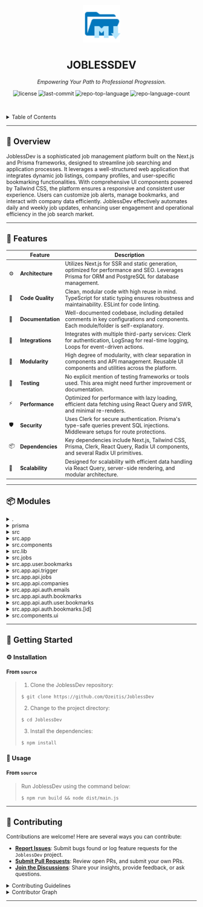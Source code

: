 <p align="center">
  <img src="https://raw.githubusercontent.com/PKief/vscode-material-icon-theme/ec559a9f6bfd399b82bb44393651661b08aaf7ba/icons/folder-markdown-open.svg" width="100" alt="project-logo">
</p>
<p align="center">
    <h1 align="center">JOBLESSDEV</h1>
</p>
<p align="center">
    <em>Empowering Your Path to Professional Progression.</em>
</p>
<p align="center">
	<img src="https://img.shields.io/github/license/Ozeitis/JoblessDev?style=default&logo=opensourceinitiative&logoColor=white&color=0080ff" alt="license">
	<img src="https://img.shields.io/github/last-commit/Ozeitis/JoblessDev?style=default&logo=git&logoColor=white&color=0080ff" alt="last-commit">
	<img src="https://img.shields.io/github/languages/top/Ozeitis/JoblessDev?style=default&color=0080ff" alt="repo-top-language">
	<img src="https://img.shields.io/github/languages/count/Ozeitis/JoblessDev?style=default&color=0080ff" alt="repo-language-count">
<p>
<p align="center">
	<!-- default option, no dependency badges. -->
</p>

<br><!-- TABLE OF CONTENTS -->

<details>
  <summary>Table of Contents</summary><br>

- [📍 Overview](#-overview)
- [🧩 Features](#-features)
- [🗂️ Repository Structure](#️-repository-structure)
- [📦 Modules](#-modules)
- [🚀 Getting Started](#-getting-started)
  - [⚙️ Installation](#️-installation)
  - [🤖 Usage](#-usage)
- [🤝 Contributing](#-contributing)
</details>
<hr>

## 📍 Overview

JoblessDev is a sophisticated job management platform built on the Next.js and Prisma frameworks, designed to streamline job searching and application processes. It leverages a well-structured web application that integrates dynamic job listings, company profiles, and user-specific bookmarking functionalities. With comprehensive UI components powered by Tailwind CSS, the platform ensures a responsive and consistent user experience. Users can customize job alerts, manage bookmarks, and interact with company data efficiently. JoblessDev effectively automates daily and weekly job updates, enhancing user engagement and operational efficiency in the job search market.

---

## 🧩 Features

|     | Feature           | Description                                                                                                                                         |
| --- | ----------------- | --------------------------------------------------------------------------------------------------------------------------------------------------- |
| ⚙️  | **Architecture**  | Utilizes Next.js for SSR and static generation, optimized for performance and SEO. Leverages Prisma for ORM and PostgreSQL for database management. |
| 🔩  | **Code Quality**  | Clean, modular code with high reuse in mind. TypeScript for static typing ensures robustness and maintainability. ESLint for code linting.          |
| 📄  | **Documentation** | Well-documented codebase, including detailed comments in key configurations and components. Each module/folder is self-explanatory.                 |
| 🔌  | **Integrations**  | Integrates with multiple third-party services: Clerk for authentication, LogSnag for real-time logging, Loops for event-driven actions.             |
| 🧩  | **Modularity**    | High degree of modularity, with clear separation in components and API management. Reusable UI components and utilities across the platform.        |
| 🧪  | **Testing**       | No explicit mention of testing frameworks or tools used. This area might need further improvement or documentation.                                 |
| ⚡️ | **Performance**   | Optimized for performance with lazy loading, efficient data fetching using React Query and SWR, and minimal re-renders.                             |
| 🛡️  | **Security**      | Uses Clerk for secure authentication. Prisma's type-safe queries prevent SQL injections. Middleware setups for route protections.                   |
| 📦  | **Dependencies**  | Key dependencies include Next.js, Tailwind CSS, Prisma, Clerk, React Query, Radix UI components, and several Radix UI primitives.                   |
| 🚀  | **Scalability**   | Designed for scalability with efficient data handling via React Query, server-side rendering, and modular architecture.                             |

---

## 📦 Modules

<details closed><summary>.</summary>

| File                                                                                       | Summary                                                                                                                                                                                                                                                                                                                                   |
| ------------------------------------------------------------------------------------------ | ----------------------------------------------------------------------------------------------------------------------------------------------------------------------------------------------------------------------------------------------------------------------------------------------------------------------------------------- |
| [next.config.mjs](https://github.com/Ozeitis/JoblessDev/blob/master/next.config.mjs)       | Configures Next.js framework settings for the JoblessDev project, ensuring customization and setup align with the specific needs of the application. It serves as the backbone for managing build and runtime behavior, crucial for project scalability and maintainability within the wider repository architecture.                     |
| [tailwind.config.ts](https://github.com/Ozeitis/JoblessDev/blob/master/tailwind.config.ts) | Tailwind.config.ts configures Tailwind CSS for dark mode support and customizes the design system including colors, animations, and responsive containers across the JoblessDev repository, ensuring a consistent and adaptive UI/UX design throughout the applications components and pages.                                             |
| [package.json](https://github.com/Ozeitis/JoblessDev/blob/master/package.json)             | Defines the JoblessDev applications dependencies, build processes, and scripts essential for running, building, and maintaining the project, ensuring that all necessary libraries and tools are installed and updated, orchestrated primarily through Next.js and Prisma frameworks.                                                     |
| [components.json](https://github.com/Ozeitis/JoblessDev/blob/master/components.json)       | Defines UI configuration and style settings for the JoblessDev project, specifying schema adherence, component structure, and Tailwind CSS customization. It maps critical paths and aliases to streamline development and ensure consistent styling across the application, facilitating a more efficient frontend development workflow. |
| [tsconfig.json](https://github.com/Ozeitis/JoblessDev/blob/master/tsconfig.json)           | Configures TypeScript for the repository, setting up strict typing and JSX compatibility among other options, enhancing developer experience and code reliability. It also customizes module resolution and integrates with the Next.js framework, ensuring seamless development and maintenance of the scalable web application.         |
| [postcss.config.js](https://github.com/Ozeitis/JoblessDev/blob/master/postcss.config.js)   | Configures PostCSS to integrate Tailwind CSS and Autoprefixer, enhancing the projects styling capabilities and ensuring cross-browser compatibility of CSS styles. This setup supports the visual consistency and responsive design crucial for user interfaces across different devices and browsers within the JoblessDev repository.   |

</details>

<details closed><summary>prisma</summary>

| File                                                                                    | Summary                                                                                                                                                                                                                                                                                   |
| --------------------------------------------------------------------------------------- | ----------------------------------------------------------------------------------------------------------------------------------------------------------------------------------------------------------------------------------------------------------------------------------------- |
| [schema.prisma](https://github.com/Ozeitis/JoblessDev/blob/master/prisma/schema.prisma) | Defines the data schema for a job-oriented application, utilizing Prisma with PostgreSQL. It includes models for jobs, application options, companies, and bookmarks, enhancing functionality for job management, company profiles, and user interactions within the platforms ecosystem. |

</details>

<details closed><summary>src</summary>

| File                                                                                 | Summary                                                                                                                                                                                                                                                                                                                             |
| ------------------------------------------------------------------------------------ | ----------------------------------------------------------------------------------------------------------------------------------------------------------------------------------------------------------------------------------------------------------------------------------------------------------------------------------- |
| [trigger.ts](https://github.com/Ozeitis/JoblessDev/blob/master/src/trigger.ts)       | Initializes and configures a TriggerClient using environment-specific API keys and URLs to integrate external triggers, enabling the JoblessDev repository to automate interactions and operations based on predefined conditions within its service architecture.                                                                  |
| [middleware.ts](https://github.com/Ozeitis/JoblessDev/blob/master/src/middleware.ts) | Integrates authentication middleware to secure specific API and user-related routes, ensuring that access is conditional and managed based on authentication status. The middleware configuration explicitly targets API authentication paths and user-specific paths to apply security measures rigorously within the application. |

</details>

<details closed><summary>src.app</summary>

| File                                                                                 | Summary                                                                                                                                                                                                                                                                                                                                                   |
| ------------------------------------------------------------------------------------ | --------------------------------------------------------------------------------------------------------------------------------------------------------------------------------------------------------------------------------------------------------------------------------------------------------------------------------------------------------- |
| [layout.tsx](https://github.com/Ozeitis/JoblessDev/blob/master/src/app/layout.tsx)   | RootLayout in JoblessDev serves as the foundational UI structure for the web application, integrating essential elements like global styling, analytics, and third-party services (Clerk, LogSnag) to enhance user experience and functionality. It dynamically supports child components, ensuring a cohesive and responsive design across the platform. |
| [page.tsx](https://github.com/Ozeitis/JoblessDev/blob/master/src/app/page.tsx)       | Defines the Home component for the JoblessDev website by integrating the JobBoard component, which fetches and displays job listings from a specified API endpoint. This page serves as the primary interface for users exploring job opportunities, with added context provided through a descriptive title and summary.                                 |
| [globals.css](https://github.com/Ozeitis/JoblessDev/blob/master/src/app/globals.css) | Defines global CSS styles and theming for the JoblessDev platform, incorporating Tailwind CSS for foundational styles, component customizations, and utility classes. It sets up color schemes, typography, spacing, and layout behaviors essential for ensuring a consistent visual interface across the applications various components and pages.      |

</details>

<details closed><summary>src.components</summary>

| File                                                                                                                          | Summary                                                                                                                                                                                                                                                                                                                                                                                                                                                                                                                                                                                                                                                                                                                                                                                                                                                                                                                                                                                                                                                                                                                                                                                                                                          |
| ----------------------------------------------------------------------------------------------------------------------------- | ------------------------------------------------------------------------------------------------------------------------------------------------------------------------------------------------------------------------------------------------------------------------------------------------------------------------------------------------------------------------------------------------------------------------------------------------------------------------------------------------------------------------------------------------------------------------------------------------------------------------------------------------------------------------------------------------------------------------------------------------------------------------------------------------------------------------------------------------------------------------------------------------------------------------------------------------------------------------------------------------------------------------------------------------------------------------------------------------------------------------------------------------------------------------------------------------------------------------------------------------ |
| [logo-card.tsx](https://github.com/Ozeitis/JoblessDev/blob/master/src/components/logo-card.tsx)                               | LogoCard serves as a clickable branding component within the repository, showcasing a creators logo. It leverages UI card components for presentation, effectively linking to the creators website, thereby enhancing visual recognition and providing direct access to the associated external site.                                                                                                                                                                                                                                                                                                                                                                                                                                                                                                                                                                                                                                                                                                                                                                                                                                                                                                                                            |
| [truncated-text.tsx](https://github.com/Ozeitis/JoblessDev/blob/master/src/components/truncated-text.tsx)                     | Implements a reusable TruncatedText component allowing text truncation with a toggle option for expanding or collapsing content, enhancing UI flexibility and readability across the JoblessDev platform. Integrates user interaction through clickable elements, catering to varied content length display needs within user interfaces.                                                                                                                                                                                                                                                                                                                                                                                                                                                                                                                                                                                                                                                                                                                                                                                                                                                                                                        |
| [navbar.tsx](https://github.com/Ozeitis/JoblessDev/blob/master/src/components/navbar.tsx)                                     | Navbar manages user interaction across the application, integrating authentication controls, user data analytics, and navigation links including job search, bookmarks, and about/contact pages. It dynamically adjusts content and function based on user sign-in state, enhancing personalized experience and engagement.                                                                                                                                                                                                                                                                                                                                                                                                                                                                                                                                                                                                                                                                                                                                                                                                                                                                                                                      |
| [ReactQueryProvider.js](https://github.com/Ozeitis/JoblessDev/blob/master/src/components/ReactQueryProvider.js)               | ReactQueryProvider facilitates state management across the JoblessDev application. It initializes a QueryClient to manage the caching and state of server-side data, ensuring minimal re-fetching by setting a default stale time. This component wraps child components, providing them access to the React Query context.                                                                                                                                                                                                                                                                                                                                                                                                                                                                                                                                                                                                                                                                                                                                                                                                                                                                                                                      |
| [infinite-scroll.tsx](https://github.com/Ozeitis/JoblessDev/blob/master/src/components/infinite-scroll.tsx)                   | InfiniteScroll component in JoblessDev repository enhances the user interface by automatically loading more content as the user scrolls, integrating features like custom thresholds, root margins, and reverse scrolling to accommodate various UI needs within the apps dynamic content display strategy.                                                                                                                                                                                                                                                                                                                                                                                                                                                                                                                                                                                                                                                                                                                                                                                                                                                                                                                                      |
| [email-frequency-selector.tsx](https://github.com/Ozeitis/JoblessDev/blob/master/src/components/email-frequency-selector.tsx) | EmailFrequencySelector component enables authenticated users to customize their email notification frequency for new job alerts, offering options like never, asap, daily, and weekly. It uses tooltips to enhance user experience and interfaces with the backend through API calls to fetch and update preferences.                                                                                                                                                                                                                                                                                                                                                                                                                                                                                                                                                                                                                                                                                                                                                                                                                                                                                                                            |
| [job-board.tsx](https://github.com/Ozeitis/JoblessDev/blob/master/src/components/job-board.tsx)                               | API StructureThe `src/app/api` directory is pivotal, containing subdirectories for different domains such as `auth`, `companies`, `jobs`, and `trigger`. Each of these directories contains `route.ts` files, suggesting they handle specific HTTP routes related to their respective domains. For example:-`auth` likely manages authentication and user-related actions.-`companies` might handle information related to companies on the platform.-`jobs` could be responsible for posting and retrieving job listings.-`trigger` might deal with backend processes that need to be run on certain events.2. **Prisma IntegrationThe existence of a `prisma` directory with a `schema.prisma` file indicates the use of Prisma ORM for data management. This setup is crucial for handling database schema and interactions efficiently in a robust, type-safe manner.3. **Static and Public ResourcesLocated in the `public` directory, resources like logos and placeholder images suggest a user interface that might include company branding and user profile capabilities.4. \*\*Configuration and Dependency Management-`package.json` and `bun.lockb` files indicate dependency management, with the latter suggesting the use of Bun |
| [company-list.tsx](https://github.com/Ozeitis/JoblessDev/blob/master/src/components/company-list.tsx)                         | CompanySearchSelect in `company-list.tsx` provides an asynchronous dropdown component for selecting companies by name. It utilizes API calls to fetch company options based on user input, supports multiple selections, and integrates initial selections for reusability in various parts of the application.                                                                                                                                                                                                                                                                                                                                                                                                                                                                                                                                                                                                                                                                                                                                                                                                                                                                                                                                  |
| [fetch-jobs.tsx](https://github.com/Ozeitis/JoblessDev/blob/master/src/components/fetch-jobs.tsx)                             | FetchJobsOrBookmarks dynamically queries either job listings or user bookmarks based on specified parameters, utilizing infinite scrolling for pagination. It leverages Axios for HTTP requests and React Query for state management, enhancing UX by reducing unnecessary data fetching and improving responsiveness.                                                                                                                                                                                                                                                                                                                                                                                                                                                                                                                                                                                                                                                                                                                                                                                                                                                                                                                           |
| [bookmark.tsx](https://github.com/Ozeitis/JoblessDev/blob/master/src/components/bookmark.tsx)                                 | Bookmark.tsx facilitates user interactions with job listings by enabling bookmarking features. It integrates user authentication checks, API communications for bookmark status, and provides visual feedback and analytics tracking for both bookmarking and unbookmarking actions, enhancing user experience within the JoblessDev platform.                                                                                                                                                                                                                                                                                                                                                                                                                                                                                                                                                                                                                                                                                                                                                                                                                                                                                                   |
| [icons.tsx](https://github.com/Ozeitis/JoblessDev/blob/master/src/components/icons.tsx)                                       | Defines a collection of SVG icons including BookmarkIcon, BriefcaseIcon, GithubIcon, and ExternalLinkIcon, essential for rendering intuitive graphical user interfaces throughout the JoblessDev application, enhancing visual representation and user interaction within the platforms component library.                                                                                                                                                                                                                                                                                                                                                                                                                                                                                                                                                                                                                                                                                                                                                                                                                                                                                                                                       |
| [info-card.tsx](https://github.com/Ozeitis/JoblessDev/blob/master/src/components/info-card.tsx)                               | The `info-card.tsx` component enhances user interaction by providing a dynamically updating information card. It details job application parsing processes, refresh intervals, and the latest update timestamp, enriching the user interface within the JoblessDev platforms job search functionality.                                                                                                                                                                                                                                                                                                                                                                                                                                                                                                                                                                                                                                                                                                                                                                                                                                                                                                                                           |

</details>

<details closed><summary>src.lib</summary>

| File                                                                           | Summary                                                                                                                                                                                                                                                                            |
| ------------------------------------------------------------------------------ | ---------------------------------------------------------------------------------------------------------------------------------------------------------------------------------------------------------------------------------------------------------------------------------- |
| [utils.ts](https://github.com/Ozeitis/JoblessDev/blob/master/src/lib/utils.ts) | Facilitates streamlined integration of CSS class definitions by merging them efficiently. Essential for maintaining concise and conflict-free style attributes across the JoblessDev platforms frontend components, enhancing both development efficiency and runtime performance. |

</details>

<details closed><summary>src.jobs</summary>

| File                                                                                                      | Summary                                                                                                                                                                                                                                                                                                                |
| --------------------------------------------------------------------------------------------------------- | ---------------------------------------------------------------------------------------------------------------------------------------------------------------------------------------------------------------------------------------------------------------------------------------------------------------------- |
| [parse-jobs.ts](https://github.com/Ozeitis/JoblessDev/blob/master/src/jobs/parse-jobs.ts)                 | The `parse-jobs.ts` script automates the retrieval and storage of job listings from an external API, efficiently managing duplicates and integrating directly with company and job databases using Prisma, while providing real-time logging and user notifications via LogSnag and Loops.                             |
| [daily-jobs-digest.ts](https://github.com/Ozeitis/JoblessDev/blob/master/src/jobs/daily-jobs-digest.ts)   | Generates a daily job report by counting jobs added in the last day and distributing this information via emails to all users, while also tracking and logging the activity for insights and notifications using integration with Prisma, Loops, and LogSnag APIs.                                                     |
| [weekly-jobs-digest.ts](https://github.com/Ozeitis/JoblessDev/blob/master/src/jobs/weekly-jobs-digest.ts) | Generates a weekly jobs report by counting new job entries over the past week and sending this data to registered users via email. Utilizes external APIs for tasks like user data retrieval and logs activities for tracking and notifications purposes, integrating with services like LogSnag and Loops.            |
| [index.ts](https://github.com/Ozeitis/JoblessDev/blob/master/src/jobs/index.ts)                           | Acts as a central export hub within the JoblessDev repository, facilitating streamlined access to job-related functionalities including parsing jobs and managing job digest routines, such as daily and weekly dispatches, thereby enhancing modular architecture and maintainability of the job processing features. |

</details>

<details closed><summary>src.app.user.bookmarks</summary>

| File                                                                                          | Summary                                                                                                                                                                                                                                                                                        |
| --------------------------------------------------------------------------------------------- | ---------------------------------------------------------------------------------------------------------------------------------------------------------------------------------------------------------------------------------------------------------------------------------------------- |
| [page.tsx](https://github.com/Ozeitis/JoblessDev/blob/master/src/app/user/bookmarks/page.tsx) | Provides a user-specific view in the JoblessDev web application, displaying a customized Job Board populated with bookmarked job postings. It leverages an API endpoint to fetch user-specific data, enhancing user experience by centralizing bookmarked jobs for easy access and management. |

</details>

<details closed><summary>src.app.api.trigger</summary>

| File                                                                                       | Summary                                                                                                                                                                                                                                                                                                            |
| ------------------------------------------------------------------------------------------ | ------------------------------------------------------------------------------------------------------------------------------------------------------------------------------------------------------------------------------------------------------------------------------------------------------------------ |
| [route.ts](https://github.com/Ozeitis/JoblessDev/blob/master/src/app/api/trigger/route.ts) | Enables interaction with Trigger.dev services by defining API routes for sending and receiving data efficiently within the application. Configurable options for execution duration are included, adhering to service plan limits, enhancing adaptability for performance optimization based on operational needs. |

</details>

<details closed><summary>src.app.api.jobs</summary>

| File                                                                                    | Summary                                                                                                                                                                                                                                                                                                                         |
| --------------------------------------------------------------------------------------- | ------------------------------------------------------------------------------------------------------------------------------------------------------------------------------------------------------------------------------------------------------------------------------------------------------------------------------- |
| [route.ts](https://github.com/Ozeitis/JoblessDev/blob/master/src/app/api/jobs/route.ts) | Facilitates dynamic retrieval of job listings from a database using a PrismaClient, adhering to search parameters like keywords, company names, or location. Supports pagination and offers a flexible query structure, enhancing user experience by efficiently fetching and providing relevant job data based on user inputs. |

</details>

<details closed><summary>src.app.api.companies</summary>

| File                                                                                         | Summary                                                                                                                                                                                                                                                                                                                       |
| -------------------------------------------------------------------------------------------- | ----------------------------------------------------------------------------------------------------------------------------------------------------------------------------------------------------------------------------------------------------------------------------------------------------------------------------- |
| [route.ts](https://github.com/Ozeitis/JoblessDev/blob/master/src/app/api/companies/route.ts) | Facilitates querying of company data through the JoblessDev API, allowing for search filtering, pagination, and retrieval of related job counts. This service dynamically handles company-specific queries, ascending order sorting, and error management within the systems architecture for enhanced user data interaction. |

</details>

<details closed><summary>src.app.api.auth.emails</summary>

| File                                                                                           | Summary                                                                                                                                                                                                                                                                                       |
| ---------------------------------------------------------------------------------------------- | --------------------------------------------------------------------------------------------------------------------------------------------------------------------------------------------------------------------------------------------------------------------------------------------- |
| [route.ts](https://github.com/Ozeitis/JoblessDev/blob/master/src/app/api/auth/emails/route.ts) | Manages email contacts within the JoblessDev platform, integrating user data with the Loops API to create and update contact details based on user preferences for email frequency and other settings. Utilizes authentication to validate user identity and tailor interactions accordingly. |

</details>

<details closed><summary>src.app.api.auth.bookmarks</summary>

| File                                                                                              | Summary                                                                                                                                                                                                                                      |
| ------------------------------------------------------------------------------------------------- | -------------------------------------------------------------------------------------------------------------------------------------------------------------------------------------------------------------------------------------------- |
| [route.ts](https://github.com/Ozeitis/JoblessDev/blob/master/src/app/api/auth/bookmarks/route.ts) | Manages user bookmark interactions within the JoblessDev repository by facilitating the retrieval, creation, and deletion of job bookmarks tied to user profiles, utilizing authentication and database operations through Prisma and Clerk. |

</details>

<details closed><summary>src.app.api.auth.user.bookmarks</summary>

| File                                                                                                   | Summary                                                                                                                                                                                                                                                                                       |
| ------------------------------------------------------------------------------------------------------ | --------------------------------------------------------------------------------------------------------------------------------------------------------------------------------------------------------------------------------------------------------------------------------------------- |
| [route.ts](https://github.com/Ozeitis/JoblessDev/blob/master/src/app/api/auth/user/bookmarks/route.ts) | Manages the retrieval of bookmarked job listings for authenticated users, filtering by job state and search terms. It leverages Prisma for database interactions and supports pagination, optimizing user access to relevant job data within the broader JoblessDev application architecture. |

</details>

<details closed><summary>src.app.api.auth.bookmarks.[id]</summary>

| File                                                                                                   | Summary                                                                                                                                                                                                                                                                              |
| ------------------------------------------------------------------------------------------------------ | ------------------------------------------------------------------------------------------------------------------------------------------------------------------------------------------------------------------------------------------------------------------------------------ |
| [route.ts](https://github.com/Ozeitis/JoblessDev/blob/master/src/app/api/auth/bookmarks/[id]/route.ts) | Enables the verification of user-specific bookmarks within the JoblessDev platform by utilizing Prisma ORM to query the database for the existence of a bookmark. It employs authentication to ensure that the inquiry is user-specific and returns the bookmark status effectively. |

</details>

<details closed><summary>src.components.ui</summary>

| File                                                                                                 | Summary                                                                                                                                                                                                                                                                                                                                |
| ---------------------------------------------------------------------------------------------------- | -------------------------------------------------------------------------------------------------------------------------------------------------------------------------------------------------------------------------------------------------------------------------------------------------------------------------------------- |
| [card.tsx](https://github.com/Ozeitis/JoblessDev/blob/master/src/components/ui/card.tsx)             | Defines a suite of React components for creating various sections of a UI card, including the card itself, header, title, description, content, and footer. These components ensure a consistent design and structure within the applications user interface, leveraging utility functions for streamlined stylization.                |
| [popover.tsx](https://github.com/Ozeitis/JoblessDev/blob/master/src/components/ui/popover.tsx)       | Provides a customizable UI component for creating popovers, leveraging Radix UIs primitives for accessibility and smooth animations. Enables developers to specify alignment and offset, ensuring the popovers content adapts to different UI contexts within the JoblessDev platform.                                                 |
| [hover-card.tsx](https://github.com/Ozeitis/JoblessDev/blob/master/src/components/ui/hover-card.tsx) | Implements a HoverCard component utilizing Radix UI primitives, enhancing UX with smoothly animated tooltips. This component neatly integrates into the UI library within the repository, providing standardized visual feedback through hover-triggered cards across the platform.                                                    |
| [tooltip.tsx](https://github.com/Ozeitis/JoblessDev/blob/master/src/components/ui/tooltip.tsx)       | Integrates a customizable tooltip component within the UI framework using Radix UI primitives, enhancing user interface elements with additional context or information. The implementation supports animation and styling customization, ensuring a seamless and informative user experience across various parts of the application. |
| [command.tsx](https://github.com/Ozeitis/JoblessDev/blob/master/src/components/ui/command.tsx)       | Integrates a customizable command palette into the user interface, leveraging React and CMDK libraries for seamless interaction and navigation within the application. It features elements like searchable inputs, lists, and dialog components, enhancing user experience by providing efficient access to commands and actions.     |
| [avatar.tsx](https://github.com/Ozeitis/JoblessDev/blob/master/src/components/ui/avatar.tsx)         | Implements customizable avatar components using Radix UIs primitives, providing a simple interface for incorporating user images with fallbacks in the UI. It enhances user interactivity and visual identity across the repositorys frontend architecture.                                                                            |
| [dialog.tsx](https://github.com/Ozeitis/JoblessDev/blob/master/src/components/ui/dialog.tsx)         | Provides a comprehensive dialog component leveraging Radix UI for modals in the application. It features customizable overlays, content areas, and animation controls, allowing for a dynamic user interaction model. The dialog structure supports accessibility and responsive design elements.                                      |
| [separator.tsx](https://github.com/Ozeitis/JoblessDev/blob/master/src/components/ui/separator.tsx)   | Separator.tsx defines a reusable UI component for creating horizontal or vertical dividers within the apps interface, leveraging the Radix UI toolkit to enhance visual organization and conform to design standards across different pages and components within the JoblessDev platform.                                             |
| [button.tsx](https://github.com/Ozeitis/JoblessDev/blob/master/src/components/ui/button.tsx)         | Button.tsx defines a customizable Button component utilizing the CVAA for style variants. The component supports multiple size and style settings, including default, destructive, and outline, tailored for varying UI needs. It also allows for use as a child component, enhancing flexibility in development.                      |
| [select.tsx](https://github.com/Ozeitis/JoblessDev/blob/master/src/components/ui/select.tsx)         | Implements a customizable select dropdown component using React and Radix UI primitives, featuring accessibility and styling enhancements, icons integration, and animations for dynamic interaction, supporting both desktop and mobile views within the applications user interface framework.                                       |
| [input.tsx](https://github.com/Ozeitis/JoblessDev/blob/master/src/components/ui/input.tsx)           | Enhances user interface interaction by providing a customizable input component. This component, part of the UI toolkit in the JoblessDev repository, supports various HTML input attributes and integrates style customization options to maintain a consistent design within the applications front-end architecture.                |
| [skeleton.tsx](https://github.com/Ozeitis/JoblessDev/blob/master/src/components/ui/skeleton.tsx)     | Skeleton.tsx provides a UI component essential for enhancing user experience by displaying placeholder elements during asynchronous data fetching. It utilizes animation to indicate loading states, seamlessly integrating with the broader design system encapsulated within the UI components of the JoblessDev repository.         |

</details>

---

## 🚀 Getting Started

### ⚙️ Installation

<h4>From <code>source</code></h4>

> 1. Clone the JoblessDev repository:
>
> ```console
> $ git clone https://github.com/Ozeitis/JoblessDev
> ```
>
> 2. Change to the project directory:
>
> ```console
> $ cd JoblessDev
> ```
>
> 3. Install the dependencies:
>
> ```console
> $ npm install
> ```

### 🤖 Usage

<h4>From <code>source</code></h4>

> Run JoblessDev using the command below:
>
> ```console
> $ npm run build && node dist/main.js
> ```

---

## 🤝 Contributing

Contributions are welcome! Here are several ways you can contribute:

- **[Report Issues](https://github.com/Ozeitis/JoblessDev/issues)**: Submit bugs found or log feature requests for the `JoblessDev` project.
- **[Submit Pull Requests](https://github.com/Ozeitis/JoblessDev/blob/main/CONTRIBUTING.md)**: Review open PRs, and submit your own PRs.
- **[Join the Discussions](https://github.com/Ozeitis/JoblessDev/discussions)**: Share your insights, provide feedback, or ask questions.

<details closed>
<summary>Contributing Guidelines</summary>

1. **Fork the Repository**: Start by forking the project repository to your github account.
2. **Clone Locally**: Clone the forked repository to your local machine using a git client.
   ```sh
   git clone https://github.com/Ozeitis/JoblessDev
   ```
3. **Create a New Branch**: Always work on a new branch, giving it a descriptive name.
   ```sh
   git checkout -b new-feature-x
   ```
4. **Make Your Changes**: Develop and test your changes locally.
5. **Commit Your Changes**: Commit with a clear message describing your updates.
   ```sh
   git commit -m 'Implemented new feature x.'
   ```
6. **Push to github**: Push the changes to your forked repository.
   ```sh
   git push origin new-feature-x
   ```
7. **Submit a Pull Request**: Create a PR against the original project repository. Clearly describe the changes and their motivations.
8. **Review**: Once your PR is reviewed and approved, it will be merged into the main branch. Congratulations on your contribution!
</details>

<details closed>
<summary>Contributor Graph</summary>
<br>
<p align="center">
   <a href="https://github.com{/Ozeitis/JoblessDev/}graphs/contributors">
      <img src="https://contrib.rocks/image?repo=Ozeitis/JoblessDev">
   </a>
</p>
</details>

---
